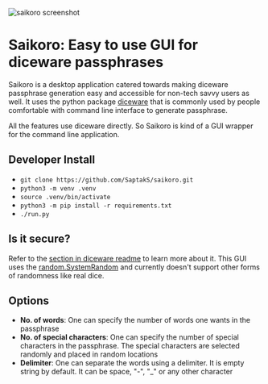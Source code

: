 ![saikoro screenshot](https://github.com/SaptakS/saikoro/blob/main/resources/screenshot.png?raw=true)
# Saikoro: Easy to use GUI for diceware passphrases

Saikoro is a desktop application catered towards making diceware passphrase generation easy and accessible for non-tech savvy users as well. It uses the python package [diceware](https://diceware.readthedocs.io/en/stable/) that is commonly used by people comfortable with command line interface to generate passphrase.

All the features use diceware directly. So Saikoro is kind of a GUI wrapper for the command line application.

## Developer Install

- `git clone https://github.com/SaptakS/saikoro.git`
- `python3 -m venv .venv`
- `source .venv/bin/activate`
- `python3 -m pip install -r requirements.txt`
- `./run.py`

## Is it secure?

Refer to the [section in diceware readme](https://github.com/ulif/diceware#is-it-secure) to learn more about it. This GUI uses the [random.SystemRandom](https://docs.python.org/3.4/library/random.html#random.SystemRandom) and currently doesn't support other forms of randomness like real dice.

## Options

- **No. of words**: One can specify the number of words one wants in the passphrase
- **No. of special characters**: One can specify the number of special characters in the passphrase. The special characters are selected randomly and placed in random locations
- **Delimiter**: One can separate the words using a delimiter. It is empty string by default. It can be space, "-", "_" or any other character
